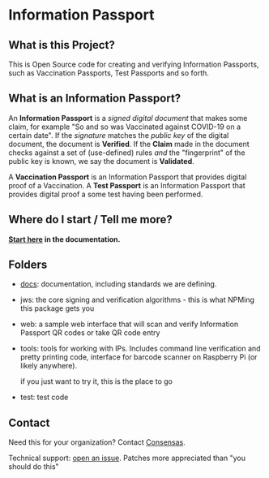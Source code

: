 # Information Passport

## What is this Project?

This is Open Source code for creating and verifying
Information Passports, such as Vaccination Passports, 
Test Passports and so forth.

## What is an Information Passport?

An **Information Passport** is a _signed digital document_ that makes some claim,
for example "So and so was Vaccinated against COVID-19 on a certain date".
If the _signature_ matches the _public key_ of the digital document, the
document is **Verified**.
If the **Claim** made in the document checks against a set of (use-defined) rules
_and_ the "fingerprint" of the public key is known, we say the document is
**Validated**.

A **Vaccination Passport** is an Information Passport that 
provides digital proof of a Vaccination.
A **Test Passport** is an Information Passport that provides
digital proof a some test having been performed.

## Where do I start / Tell me more?

**[Start here](docs) in the documentation.**

## Folders

* [docs](docs): documentation, including standards we are defining. 

* jws: the core signing and verification algorithms -
  this is what NPMing this package gets you

* web: a sample web interface that will scan and verify
  Information Passport QR codes or take QR code entry

* tools: tools for working with IPs. Includes command line
  verification and pretty printing code, interface for 
  barcode scanner on Raspberry Pi (or likely anywhere).

  if you just want to try it, this is the place to go

* test: test code

## Contact

Need this for your organization?
Contact [Consensas](mailto:ryan@consensas.com).

Technical support: 
[open an issue](https://github.com/Consensas/information-passport/issues).
Patches more appreciated than "you should do this"
